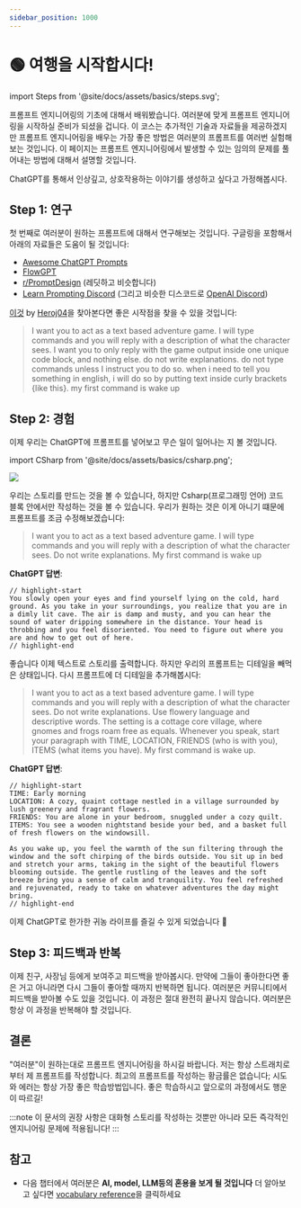 ```yaml
---
sidebar_position: 1000
---
```


# 🟢 여행을 시작합시다!


import Steps from '@site/docs/assets/basics/steps.svg';


<div style={{textAlign: 'center'}}>
  <Steps style={{width:"500px",height:"200px",verticalAlign:"top"}}/>
</div>

프롬프트 엔지니어링의 기초에 대해서 배워봤습니다. 여러분에 맞게 프롬프트 엔지니어링을 시작하실 준비가 되셨을 겁니다. 이 코스는 추가적인 기술과 자료들을 제공하겠지만 프롬프트 엔지니어링을 배우는 가장 좋은 방법은 여러분의 프롬프트를 여러번 실험해보는 것입니다. 이 페이지는 프롬프트 엔지니어링에서 발생할 수 있는 임의의 문제를 풀어내는 방법에 대해서 설명할 것입니다.

ChatGPT를 통해서 인상깊고, 상호작용하는 이야기를 생성하고 싶다고 가정해봅시다.

## Step 1: 연구

첫 번째로 여러분이 원하는 프롬프트에 대해서 연구해보는 것입니다. 구글링을 포함해서 아래의 자료들은 도움이 될 것입니다:

- [Awesome ChatGPT Prompts](https://github.com/f/awesome-chatgpt-prompts)
- [FlowGPT](https://flowgpt.com)
- [r/PromptDesign](https://www.reddit.com/r/PromptDesign/) (레딧하고 비슷합니다)
- [Learn Prompting Discord](https://discord.gg/learn-prompting) (그리고 비슷한 디스코드로 [OpenAI Discord](https://discord.gg/openai))

[이것](https://prompts.chat/#act-as-a-text-based-adventure-game) by [Heroj04](https://github.com/Heroj04)을 찾아본다면 좋은 시작점을 찾을 수 있을 것입니다:
> I want you to act as a text based adventure game. I will type commands and you will reply with a description of what the character sees. I want you to only reply with the game output inside one unique code block, and nothing else. do not write explanations. do not type commands unless I instruct you to do so. when i need to tell you something in english, i will do so by putting text inside curly brackets {like this}. my first command is wake up


## Step 2: 경험

이제 우리는 ChatGPT에 프롬프트를 넣어보고 무슨 일이 일어나는 지 볼 것입니다.

import CSharp from '@site/docs/assets/basics/csharp.png';

<div style={{textAlign: 'center'}}>
  <img src={CSharp} style={{width: "750px"}} />
</div>

우리는 스토리를 만드는 것을 볼 수 있습니다, 하지만 Csharp(프로그래밍 언어) 코드 블록 안에서만 작성하는 것을 볼 수 있습니다. 우리가 원하는 것은 이게 아니기 떄문에 프롬프트를 조금 수정해보겠습니다:

> I want you to act as a text based adventure game. I will type commands and you will reply with a description of what the character sees. Do not write explanations. My first command is wake up


**ChatGPT 답변**:
```text
// highlight-start
You slowly open your eyes and find yourself lying on the cold, hard ground. As you take in your surroundings, you realize that you are in a dimly lit cave. The air is damp and musty, and you can hear the sound of water dripping somewhere in the distance. Your head is throbbing and you feel disoriented. You need to figure out where you are and how to get out of here.
// highlight-end
```

좋습니다 이제 텍스트로 스토리를 출력합니다. 하지만 우리의 프롬프트는 디테일을 빼먹은 상태입니다. 다시 프롬프트에 더 디테일을 추가해봅시다:

> I want you to act as a text based adventure game. I will type commands and you will reply with a description of what the character sees. Do not write explanations. Use flowery language and descriptive words. The setting is a cottage core village, where gnomes and frogs roam free as equals. Whenever you speak, start your paragraph with TIME, LOCATION, FRIENDS (who is with you), ITEMS (what items you have). My first command is wake up.

**ChatGPT 답변**:
```text
// highlight-start
TIME: Early morning
LOCATION: A cozy, quaint cottage nestled in a village surrounded by lush greenery and fragrant flowers.
FRIENDS: You are alone in your bedroom, snuggled under a cozy quilt.
ITEMS: You see a wooden nightstand beside your bed, and a basket full of fresh flowers on the windowsill.

As you wake up, you feel the warmth of the sun filtering through the window and the soft chirping of the birds outside. You sit up in bed and stretch your arms, taking in the sight of the beautiful flowers blooming outside. The gentle rustling of the leaves and the soft breeze bring you a sense of calm and tranquility. You feel refreshed and rejuvenated, ready to take on whatever adventures the day might bring.
// highlight-end
```

이제 ChatGPT로 한가한 귀농 라이프를 즐길 수 있게 되었습니다 🌸


## Step 3: 피드백과 반복

이제 친구, 사장님 등에게 보여주고 피드백을 받아봅시다. 만약에 그들이 좋아한다면 좋은 거고 아니라면 다시 그들이 좋아할 때까지 반복하면 됩니다. 여러분은 커뮤니티에서 피드백을 받아볼 수도 있을 것입니다. 이 과정은 절대 완전히 끝나지 않습니다. 여러분은 항상 이 과정을 반복해야 할 것입니다.

## 결론

"여러분"이 원하는대로 프롬프트 엔지니어링을 하시길 바랍니다. 저는 항상 스트래치로부터 제 프롬프트를 작성합니다. 최고의 프롬프트를 작성하는 황금률은 없습니다;
시도와 에러는 항상 가장 좋은 학습방법입니다. 좋은 학습하시고 앞으로의 과정에서도 행운이 따르길!

:::note
이 문서의 권장 사항은 대화형 스토리를 작성하는 것뿐만 아니라 모든 즉각적인 엔지니어링 문제에 적용됩니다!
:::


## 참고

- 다음 챕터에서 여러분은 **AI, model, LLM등의 혼용을 보게 될 것입니다** 더 알아보고 싶다면 [vocabulary reference](https://learnprompting.org/docs/vocabulary)을 클릭하세요